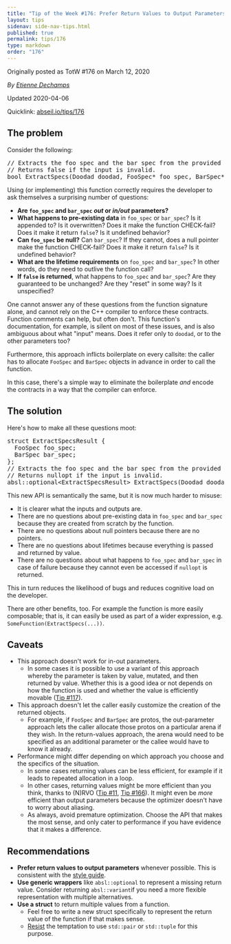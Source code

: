 ```yaml
---
title: "Tip of the Week #176: Prefer Return Values to Output Parameters"
layout: tips
sidenav: side-nav-tips.html
published: true
permalink: tips/176
type: markdown
order: "176"
---
```


Originally posted as TotW #176 on March 12, 2020

*By [Etienne Dechamps](mailto:edechamps@google.com)*

Updated 2020-04-06

Quicklink: [abseil.io/tips/176](https://abseil.io/tips/176)


## The problem

Consider the following:

<pre class="prettyprint lang-cpp bad-code">
// Extracts the foo spec and the bar spec from the provided doodad.
// Returns false if the input is invalid.
bool ExtractSpecs(Doodad doodad, FooSpec* foo_spec, BarSpec* bar_spec);
</pre>

Using (or implementing) this function correctly requires the developer to ask
themselves a surprising number of questions:

-   **Are `foo_spec` and `bar_spec` _out_ or _in/out_ parameters?**
-   **What happens to pre-existing data** in `foo_spec` or `bar_spec`? Is it
    appended to? Is it overwritten? Does it make the function CHECK-fail? Does
    it make it return `false`? Is it undefined behavior?
-   **Can `foo_spec` be null?** Can `bar_spec`? If they cannot, does a null
    pointer make the function CHECK-fail? Does it make it return `false`? Is it
    undefined behavior?
-   **What are the lifetime requirements** on `foo_spec` and `bar_spec`? In
    other words, do they need to outlive the function call?
-   **If `false` is returned**, what happens to `foo_spec` and `bar_spec`? Are
    they guaranteed to be unchanged? Are they "reset" in some way? Is it
    unspecified?

One cannot answer any of these questions from the function signature alone, and
cannot rely on the C++ compiler to enforce these contracts. Function comments
can help, but often don't. This function's documentation, for example, is silent
on most of these issues, and is also ambiguous about what "input" means. Does it
refer only to `doodad`, or to the other parameters too?

Furthermore, this approach inflicts boilerplate on every callsite: the caller
has to allocate `FooSpec` and `BarSpec` objects in advance in order to call the
function.

In this case, there's a simple way to eliminate the boilerplate *and* encode the
contracts in a way that the compiler can enforce.

## The solution

Here's how to make all these questions moot:

<pre class="prettyprint lang-cpp code">
struct ExtractSpecsResult {
  FooSpec foo_spec;
  BarSpec bar_spec;
};
// Extracts the foo spec and the bar spec from the provided doodad.
// Returns nullopt if the input is invalid.
absl::optional&lt;ExtractSpecsResult&gt; ExtractSpecs(Doodad doodad);
</pre>

This new API is semantically the same, but it is now much harder to misuse:

-   It is clearer what the inputs and outputs are.
-   There are no questions about pre-existing data in `foo_spec` and `bar_spec`
    because they are created from scratch by the function.
-   There are no questions about null pointers because there are no pointers.
-   There are no questions about lifetimes because everything is passed and
    returned by value.
-   There are no questions about what happens to `foo_spec` and `bar_spec` in
    case of failure because they cannot even be accessed if `nullopt` is
    returned.

This in turn reduces the likelihood of bugs and reduces cognitive load on the
developer.

There are other benefits, too. For example the function is more easily
composable; that is, it can easily be used as part of a wider expression, e.g.
`SomeFunction(ExtractSpecs(...))`.

## Caveats

-   This approach doesn't work for in-out parameters.
    -   In some cases it is possible to use a variant of this approach whereby
        the parameter is taken by value, mutated, and then returned by value.
        Whether this is a good idea or not depends on how the function is used
        and whether the value is efficiently movable ([Tip #117](/tips/117)).
-   This approach doesn't let the caller easily customize the creation of the
    returned objects.
    -   For example, if `FooSpec` and `BarSpec` are protos, the out-parameter
        approach lets the caller allocate those protos on a particular arena if
        they wish. In the return-values approach, the arena would need to be
        specified as an additional parameter or the callee would have to know it
        already.
-   Performance might differ depending on which approach you choose and the
    specifics of the situation.
    -   In some cases returning values can be less efficient, for example if it
        leads to repeated allocation in a loop.
    -   In other cases, returning values might be more efficient than you think,
        thanks to (N)RVO ([Tip #11](/tips/11), [Tip #166](/tips/166)). It might
        even be *more* efficient than output parameters because the optimizer
        doesn't have to worry about aliasing.
    -   As always, avoid premature optimization. Choose the API that makes the
        most sense, and only cater to performance if you have evidence that it
        makes a difference.

## Recommendations

-   **Prefer return values to output parameters** whenever possible. This is
    consistent with the
    [style guide](https://google.github.io/styleguide/cppguide.html#Output_Parameters).
-   **Use generic wrappers** like `absl::optional` to represent a missing return
    value. Consider returning `absl::variant`if you need a more flexible
    representation with multiple alternatives.
-   **Use a struct** to return multiple values from a function.
    -   Feel free to write a new struct specifically to represent the return
        value of the function if that makes sense.
    -   [Resist](https://google.github.io/styleguide/cppguide.html#Structs_vs._Tuples)
        the temptation to use `std::pair` or `std::tuple` for this purpose.
